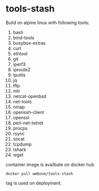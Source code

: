 # tools-stash

Build on alpine linux with following tools:

1. bash 
2. bind-tools 
3. busybox-extras
4. curl 
5. ethtool 
6. git
7. iperf3 
8. iproute2 
9. iputils 
10. jq 
11. lftp 
12. mtr 
13. netcat-openbsd 
14. net-tools 
15. nmap 
16. openssh-client 
17. openssl
18.	perl-net-telnet 
19. procps 
20. rsync 
21. socat 
22. tcpdump 
23. tshark 
24. wget

container image is availbale on docker hub
```
docker pull wmbone/tools-stash
```
tag is used on deployment.